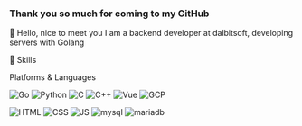 ### Thank you so much for coming to my GitHub
 👋 Hello, nice to meet you
 I am a backend developer at dalbitsoft, developing servers with Golang
 
 
 
💪 Skills

Platforms & Languages

![Go](https://img.shields.io/badge/Go-00ADD8?style=for-the-badge&logo=go&logoColor=white) ![Python](	https://img.shields.io/badge/Python-3776AB?style=for-the-badge&logo=python&logoColor=white) ![C](https://img.shields.io/badge/C-00599C?style=for-the-badge&logo=c&logoColor=white) ![C++](	https://img.shields.io/badge/C%2B%2B-00599C?style=for-the-badge&logo=c%2B%2B&logoColor=white) ![Vue](https://img.shields.io/badge/Vue.js-35495E?style=for-the-badge&logo=vue.js&logoColor=4FC08D) ![GCP](https://img.shields.io/badge/Google_Cloud-4285F4?style=for-the-badge&logo=google-cloud&logoColor=white)

![HTML](https://img.shields.io/badge/HTML-239120?style=for-the-badge&logo=html5&logoColor=white) ![CSS](https://img.shields.io/badge/CSS-239120?&style=for-the-badge&logo=css3&logoColor=white) ![JS](https://img.shields.io/badge/JavaScript-F7DF1E?style=for-the-badge&logo=JavaScript&logoColor=white) ![mysql](https://img.shields.io/badge/MySQL-00000F?style=for-the-badge&logo=mysql&logoColor=white) ![mariadb](https://img.shields.io/badge/MariaDB-003545?style=for-the-badge&logo=mariadb&logoColor=white)

<!--
**khs-alt/khs-alt** is a ✨ _special_ ✨ repository because its `README.md` (this file) appears on your GitHub profile.

Here are some ideas to get you started:

- 🔭 I’m currently working on ...
- 🌱 I’m currently learning ...
- 👯 I’m looking to collaborate on ...
- 🤔 I’m looking for help with ...
- 💬 Ask me about ...
- 📫 How to reach me: ...
- 😄 Pronouns: ...
- ⚡ Fun fact: ...
-->
